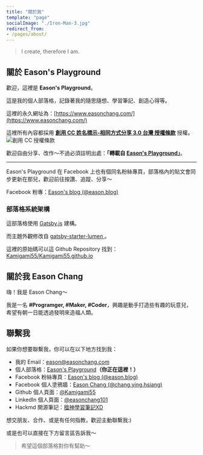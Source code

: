 ```yaml
---
title: "關於我"
template: "page"
socialImage: "./Iron-Man-3.jpg"
redirect_from:
- /pages/about/
---
```


> I create, therefore I am.

## 關於 Eason's Playground

歡迎，這裡是 **Eason's Playground**。

這是我的個人部落格，記錄著我的隨思隨想、學習筆記、創造心得等。

這裡的永久網址為：[https://www.easonchang.com/](https://www.easonchang.com/)

這裡所有內容都採用 **<a rel="license" href="http://creativecommons.org/licenses/by-sa/3.0/tw/">創用 CC 姓名標示-相同方式分享 3.0 台灣 授權條款</a>** 授權。 <a rel="license" href="http://creativecommons.org/licenses/by-sa/3.0/tw/"><img alt="創用 CC 授權條款" style="display: inline-block; border-width:0" src="https://i.creativecommons.org/l/by-sa/3.0/tw/88x31.png" /></a>

歡迎自由分享、改作～不過必須註明出處：**「轉載自 [Eason's Playground](https://www.easonchang.com/)」**。


---

Eason's Playground 在 Facebook 上也有個同名粉絲專頁，部落格內的貼文會同步更新在那兒，歡迎前往按讚、追蹤、分享～

Facebook 粉專：[Eason's blog (@eason.blog)](https://www.facebook.com/eason.blog/)

### 部落格系統架構

這部落格使用 [Gatsby.js](https://www.gatsbyjs.com/) 建構。

而主題外觀修改自 [gatsby-starter-lumen
](https://www.gatsbyjs.com/starters/alxshelepenok/gatsby-starter-lumen/)。

這裡的原始碼可以這 Github Repository 找到：[Kamigami55/Kamigami55.github.io](https://github.com/Kamigami55/Kamigami55.github.io)


## 關於我 Eason Chang

嗨！我是 Eason Chang～

我是一名 **\#Programger, \#Maker, \#Coder**，興趣是動手打造些有趣的玩意兒，希望有朝一日能透過發明來造福人類。

## 聯繫我

如果你想要聯繫我，你可以在以下地方找到我：

- 我的 Email：[eason@easonchang.com](mailto:eason@easonchang.com)
- 個人部落格：[Eason's Playground](https://www.easonchang.com/)**（你正在這裡！）**
- Facebook 粉絲專頁：[Eason's blog (@eason.blog)](https://www.facebook.com/eason.blog/)
- Facebook 個人塗鴉牆：[Eason Chang (@chang.ying.hsiang)](https://www.facebook.com/chang.ying.hsiang)
- Github 個人頁面：[@Kamigami55](https://github.com/Kamigami55)
- LinkedIn 個人頁面：[@easonchang101](https://www.linkedin.com/in/easonchang101/)
- Hackmd 開源筆記：[楹神學習筆記XD](https://hackmd.io/c/BkfkApulZ/)

想交朋友、合作、或是有任何指教，歡迎主動聯繫我:)

或是也可以直接在下方留言區告訴我～

> 希望這個部落格對你有幫助～
